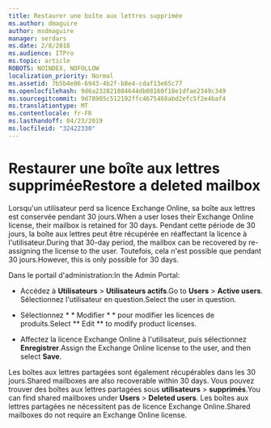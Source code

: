 ```yaml
---
title: Restaurer une boîte aux lettres supprimée
ms.author: dmaguire
author: msdmaguire
manager: serdars
ms.date: 2/8/2018
ms.audience: ITPro
ms.topic: article
ROBOTS: NOINDEX, NOFOLLOW
localization_priority: Normal
ms.assetid: 7b5b4e06-6943-4b2f-b8e4-cdaf13e65c77
ms.openlocfilehash: 9d6a232821884644db08160f18e1dfae2349c349
ms.sourcegitcommit: 9d78905c512192ffc4675468abd2efc5f2e4baf4
ms.translationtype: MT
ms.contentlocale: fr-FR
ms.lasthandoff: 04/23/2019
ms.locfileid: "32422330"
---
```

# <a name="restore-a-deleted-mailbox"></a><span data-ttu-id="70c25-102">Restaurer une boîte aux lettres supprimée</span><span class="sxs-lookup"><span data-stu-id="70c25-102">Restore a deleted mailbox</span></span>

<span data-ttu-id="70c25-103">Lorsqu'un utilisateur perd sa licence Exchange Online, sa boîte aux lettres est conservée pendant 30 jours.</span><span class="sxs-lookup"><span data-stu-id="70c25-103">When a user loses their Exchange Online license, their mailbox is retained for 30 days.</span></span> <span data-ttu-id="70c25-104">Pendant cette période de 30 jours, la boîte aux lettres peut être récupérée en réaffectant la licence à l'utilisateur.</span><span class="sxs-lookup"><span data-stu-id="70c25-104">During that 30-day period, the mailbox can be recovered by re-assigning the license to the user.</span></span> <span data-ttu-id="70c25-105">Toutefois, cela n'est possible que pendant 30 jours.</span><span class="sxs-lookup"><span data-stu-id="70c25-105">However, this is only possible for 30 days.</span></span>
  
<span data-ttu-id="70c25-106">Dans le portail d'administration:</span><span class="sxs-lookup"><span data-stu-id="70c25-106">In the Admin Portal:</span></span>
  
- <span data-ttu-id="70c25-107">Accédez à **Utilisateurs** \> **Utilisateurs actifs**.</span><span class="sxs-lookup"><span data-stu-id="70c25-107">Go to **Users** \> **Active users**.</span></span> <span data-ttu-id="70c25-108">Sélectionnez l'utilisateur en question.</span><span class="sxs-lookup"><span data-stu-id="70c25-108">Select the user in question.</span></span>
    
- <span data-ttu-id="70c25-109">Sélectionnez \* \* Modifier \* \* pour modifier les licences de produits.</span><span class="sxs-lookup"><span data-stu-id="70c25-109">Select \*\* Edit \*\* to modify product licenses.</span></span> 
    
- <span data-ttu-id="70c25-110">Affectez la licence Exchange Online à l'utilisateur, puis sélectionnez **Enregistrer**.</span><span class="sxs-lookup"><span data-stu-id="70c25-110">Assign the Exchange Online license to the user, and then select **Save**.</span></span>
    
<span data-ttu-id="70c25-111">Les boîtes aux lettres partagées sont également récupérables dans les 30 jours.</span><span class="sxs-lookup"><span data-stu-id="70c25-111">Shared mailboxes are also recoverable within 30 days.</span></span> <span data-ttu-id="70c25-112">Vous pouvez trouver des boîtes aux lettres partagées sous **utilisateurs** \> **supprimés**.</span><span class="sxs-lookup"><span data-stu-id="70c25-112">You can find shared mailboxes under **Users** \> **Deleted users**.</span></span> <span data-ttu-id="70c25-113">Les boîtes aux lettres partagées ne nécessitent pas de licence Exchange Online.</span><span class="sxs-lookup"><span data-stu-id="70c25-113">Shared mailboxes do not require an Exchange Online license.</span></span>
  

